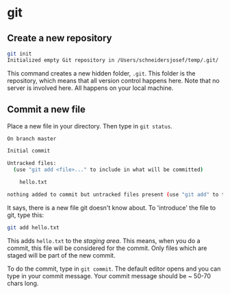 # git

## Create a new repository

```bash
git init
Initialized empty Git repository in /Users/schneidersjosef/temp/.git/
```

This command creates a new hidden folder, `.git`. This folder is the repository, which means that all version control 
happens here. Note that no server is involved here. All happens on your local machine.

## Commit a new file

Place a new file in your directory. Then type in `git status`.

```bash
On branch master

Initial commit

Untracked files:
  (use "git add <file>..." to include in what will be committed)

	hello.txt

nothing added to commit but untracked files present (use "git add" to track)
```

It says, there is a new file git doesn't know about. To 'introduce' the file to git, type this:

```bash
git add hello.txt
```
This adds `hello.txt` to the *staging area*. This means, when you do a commit, this file will be considered for the commit. Only files which are staged will be part of the new commit.

To do the commit, type in `git commit`. The default editor opens and you can type in your commit message. Your commit message should be ~ 50-70 chars long.

